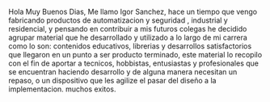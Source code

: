 Hola Muy Buenos Dias, 
Me llamo Igor Sanchez, hace un tiempo que vengo fabricando productos 
de automatizacion y seguridad , industrial y residencial, y pensando
en contribuir a mis futuros colegas he decidido agrupar material que 
he desarrollado y utilizado a lo largo de mi carrera como lo son:
contenidos educativos, librerias y desarrollos satisfactorios que 
llegaron en un punto a ser producto terminado, este material lo recopilo 
con el fin de aportar a tecnicos, hobbistas, entusiastas y profesionales
que se encuentran haciendo desarrollo y de alguna manera necesitan un
repaso, o un dispositivo que les agilize el pasar del diseño a la implementacion.
muchos exitos.
